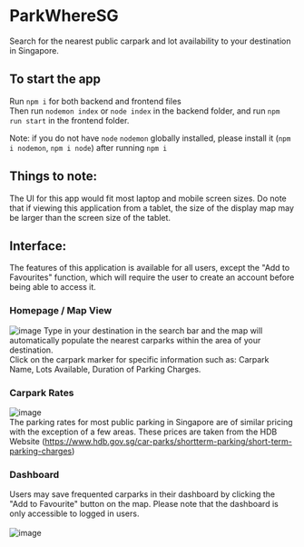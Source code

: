 # ParkWhereSG

Search for the nearest public carpark and lot availability to your destination in Singapore.

## To start the app

Run `npm i` for both backend and frontend files<br />
Then run `nodemon index` or `node index` in the backend folder, and run `npm run start` in the frontend folder.


Note:
if you do not have `node` `nodemon` globally installed, please install it (`npm i nodemon`, `npm i node`) after running `npm i`

## Things to note:

The UI for this app would fit most laptop and mobile screen sizes. Do note that if viewing this application from a tablet, the size of the display map may be larger than the screen size of the tablet.

## Interface:

The features of this application is available for all users, except the "Add to Favourites" function, which will require the user to create an account before being able to access it.

### Homepage / Map View

![image](https://user-images.githubusercontent.com/86793931/211341663-f23c6226-77de-4a5c-9db5-e92231260291.png)
Type in your destination in the search bar and the map will automatically populate the nearest carparks within the area of your destination.
<br />
Click on the carpark marker for specific information such as: Carpark Name, Lots Available, Duration of Parking Charges.

### Carpark Rates

![image](https://user-images.githubusercontent.com/86793931/211341890-c6b4b521-8c8a-4d59-8abe-d35dc5f33343.png)
<br />
The parking rates for most public parking in Singapore are of similar pricing with the exception of a few areas. These prices are taken from the HDB Website (https://www.hdb.gov.sg/car-parks/shortterm-parking/short-term-parking-charges)

### Dashboard

Users may save frequented carparks in their dashboard by clicking the "Add to Favourite" button on the map. Please note that the dashboard is only accessible to logged in users.<br /> <br />
![image](https://user-images.githubusercontent.com/86793931/211342741-3cc0cc58-f968-4f70-b827-cf7a9c17136e.png)

